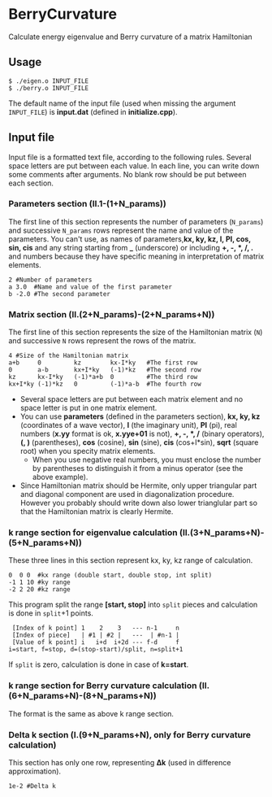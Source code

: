 # BerryCurvature
Calculate energy eigenvalue and Berry curvature of a matrix Hamiltonian

## Usage
```
$ ./eigen.o INPUT_FILE
$ ./berry.o INPUT_FILE
```
The default name of the input file (used when missing the argument ```INPUT_FILE```) is **input.dat** (defined in **initialize.cpp**).

## Input file
Input file is a formatted text file, according to the following rules.
Several space letters are put between each value.
In each line, you can write down some comments after arguments.
No blank row should be put between each section.

### Parameters section (ll.1-(1+N_params))
The first line of this section represents the number of parameters (```N_params```) and successive ```N_params``` rows represent the name and value of the parameters.
You can't use, as names of parameters,**kx, ky, kz, I, PI, cos, sin, cis** and any string starting from **\_** (underscore) or including **+, -, \*, /, .** and numbers because they have specific meaning in interpretation of matrix elements.
```
2 #Number of parameters
a 3.0  #Name and value of the first parameter
b -2.0 #The second parameter
```

### Matrix section (ll.(2+N_params)-(2+N_params+N))
The first line of this section represents the size of the Hamiltonian matrix (```N```) and successive ```N``` rows represent the rows of the matrix.
```
4 #Size of the Hamiltonian matrix
a+b     0         kz        kx-I*ky   #The first row
0       a-b       kx+I*ky   (-1)*kz   #The second row
kz      kx-I*ky   (-1)*a+b  0         #The third row
kx+I*ky (-1)*kz   0         (-1)*a-b  #The fourth row
```
- Several space letters are put between each matrix element and no space letter is put in one matrix element.
- You can use **parameters** (defined in the parameters section), **kx, ky, kz** (coordinates of a wave vector), **I** (the imaginary unit), **PI** (pi), real numbers (**x.yy** format is ok, **x.yye+01** is not), **+, -, \*, /** (binary operators), **(, )** (parentheses), **cos** (cosine), **sin** (sine), **cis** (cos+I\*sin), **sqrt** (square root) when you specity matrix elements.
  - When you use negative real numbers, you must enclose the number by parentheses to distinguish it from a minus operator (see the above example).
- Since Hamiltonian matrix should be Hermite, only upper triangular part and diagonal component are used in diagonalization procedure. However you probably should write down also lower trianglular part so that the Hamiltonian matrix is clearly Hermite.
  
### k range section for eigenvalue calculation (ll.(3+N_params+N)-(5+N_params+N))
These three lines in this section represent kx, ky, kz range of calculation.
```
0  0 0  #kx range (double start, double stop, int split)
-1 1 10 #ky range
-2 2 20 #kz range
```
This program split the range **[start, stop]** into ```split``` pieces and calculation is done in ```split```+1 points.
```
 [Index of k point] 1    2    3   --- n-1     n 
 [Index of piece]   | #1 | #2 |   ---  | #n-1 | 
 [Value of k point] i   i+d  i+2d --- f-d     f 
i=start, f=stop, d=(stop-start)/split, n=split+1
```
If ```split``` is zero, calculation is done in case of **k=start**.

### k range section for Berry curvature calculation (ll.(6+N_params+N)-(8+N_params+N))
The format is the same as above k range section.

### Delta k section (l.(9+N_params+N), only for Berry curvature calculation)
This section has only one row, representing **&Delta;k** (used in difference approximation).
```
1e-2 #Delta k
```
